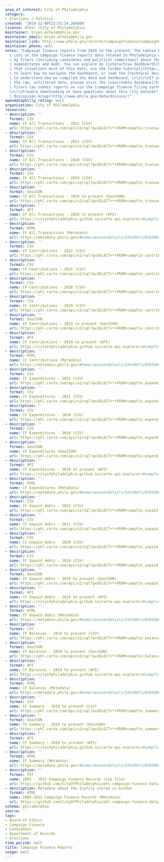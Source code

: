 ```yaml
---
area_of_interest: City of Philadelphia
category:
- Elections / Politics
created: '2014-12-08T22:51:34.264504'
license: Other (City of Philadelphia)
maintainer: bryan.mchale@phila.gov
maintainer_email: bryan.mchale@phila.gov
maintainer_link: http://www.phila.gov/records/campaignfinance/CampaignFinance.html
maintainer_phone: null
notes: "Campaign finance reports from 2019 to the present: The tables below show different\
  \ cuts of the campaign finance reports data related to Philadelphia elections provided\
  \ by filers (including candidates and political committees) about their contributions,\
  \ expenditures and debt. You can explore an [interactive dashboard](https://www.phila.gov/cf-dashboard)\
  \ that visualizes much of this data, use the [video tutorial](https://ethics.pub/CFvizdemo)\
  \ to learn how to navigate the dashboard, or read the [technical document](https://docs.google.com/document/d/1VzeY_HJOATS17pE4639OZq0fhrF7Jppps-Mc3dZhDqY/edit?usp=sharing)\
  \ to understand how we compiled the data and dashboard. \r\n\r\nIf you want to use\
  \ the raw, unfiltered data, please visit the [searchable database](https://apps.phila.gov/search/all).\
  \ Filers can submit reports on via the [campaign finance filing system](https://apps.phila.gov/auth).\r\
  \n\r\nTrouble downloading or have questions about this City dataset? Visit the [OpenDataPhilly\
  \ Discussion Group](http://www.phila.gov/data/discuss/)"
opendataphilly_rating: null
organization: City of Philadelphia
resources:
- description: ''
  format: CSV
  name: CF All Transactions - 2022 (CSV)
  url: https://phl.carto.com/api/v2/sql?q=SELECT+*+FROM+campfin_transactions+WHERE+report_year=2022&filename=campfin_transactions&format=csv&skipfields=cartodb_id
- description: ''
  format: CSV
  name: CF All Transactions - 2021 (CSV)
  url: https://phl.carto.com/api/v2/sql?q=SELECT+*+FROM+campfin_transactions+WHERE+report_year=2021&filename=campfin_transactions&format=csv&skipfields=cartodb_id
- description: ''
  format: CSV
  name: CF All Transactions - 2020 (CSV)
  url: https://phl.carto.com/api/v2/sql?q=SELECT+*+FROM+campfin_transactions+WHERE+report_year=2020&filename=campfin_transactions&format=csv&skipfields=cartodb_id
- description: ''
  format: CSV
  name: CF All Transactions - 2019 (CSV)
  url: https://phl.carto.com/api/v2/sql?q=SELECT+*+FROM+campfin_transactions+WHERE+report_year=2019&filename=campfin_transactions&format=csv&skipfields=cartodb_id
- description: ''
  format: GeoJSON
  name: CF All Transactions - 2019 to present (GeoJSON)
  url: https://phl.carto.com/api/v2/sql?q=SELECT+*+FROM+campfin_transactions&filename=campfin_transactions&format=geojson&skipfields=cartodb_id
- description: ''
  format: API
  name: CF All Transactions - 2019 to present (API)
  url: https://cityofphiladelphia.github.io/carto-api-explorer/#campfin_transactions
- description: ''
  format: HTML
  name: CF All Transactions (Metadata)
  url: https://metadata.phila.gov/#home/datasetdetails/5543867c20583086178c4f5f/representationdetails/56953da1bef6fe3a62c82303/
- description: ''
  format: CSV
  name: CF Contributions - 2022 (CSV)
  url: https://phl.carto.com/api/v2/sql?q=SELECT+*+FROM+campfin_contributions+WHERE+report_year=2022&filename=campfin_contributions&format=csv&skipfields=cartodb_id
- description: ''
  format: CSV
  name: CF Contributions - 2021 (CSV)
  url: https://phl.carto.com/api/v2/sql?q=SELECT+*+FROM+campfin_contributions+WHERE+report_year=2021&filename=campfin_contributions&format=csv&skipfields=cartodb_id
- description: ''
  format: CSV
  name: CF Contributions - 2020 (CSV)
  url: https://phl.carto.com/api/v2/sql?q=SELECT+*+FROM+campfin_contributions+WHERE+report_year=2020&filename=campfin_contributions&format=csv&skipfields=cartodb_id
- description: ''
  format: CSV
  name: CF Contributions - 2019 (CSV)
  url: https://phl.carto.com/api/v2/sql?q=SELECT+*+FROM+campfin_contributions+WHERE+report_year=2019&filename=campfin_contributions&format=csv&skipfields=cartodb_id
- description: ''
  format: GeoJSON
  name: CF Contributions - 2019 to present (GeoJSON)
  url: https://phl.carto.com/api/v2/sql?q=SELECT+*+FROM+campfin_contributions&filename=campfin_contributions&format=geojson&skipfields=cartodb_id
- description: ''
  format: API
  name: CF Contributions - 2019 to present (API)
  url: https://cityofphiladelphia.github.io/carto-api-explorer/#campfin_contributions
- description: ''
  format: HTML
  name: CF Contributions (Metadata)
  url: https://metadata.phila.gov/#home/datasetdetails/5543867c20583086178c4f5f/representationdetails/56953da1bef6fe3a62c82303/
- description: ''
  format: CSV
  name: CF Expenditures - 2022 (CSV)
  url: https://phl.carto.com/api/v2/sql?q=SELECT+*+FROM+campfin_expenditures+WHERE+report_year=2022&filename=campfin_expenditures&format=csv&skipfields=cartodb_id
- description: ''
  format: CSV
  name: CF Expenditures - 2021 (CSV)
  url: https://phl.carto.com/api/v2/sql?q=SELECT+*+FROM+campfin_expenditures+WHERE+report_year=2021&filename=campfin_expenditures&format=csv&skipfields=cartodb_id
- description: ''
  format: CSV
  name: CF Expenditures - 2020 (CSV)
  url: https://phl.carto.com/api/v2/sql?q=SELECT+*+FROM+campfin_expenditures+WHERE+report_year=2020&filename=campfin_expenditures&format=csv&skipfields=cartodb_id
- description: ''
  format: CSV
  name: CF Expenditures - 2019 (CSV)
  url: https://phl.carto.com/api/v2/sql?q=SELECT+*+FROM+campfin_expenditures+WHERE+report_year=2019&filename=campfin_expenditures&format=csv&skipfields=cartodb_id
- description: ''
  format: GeoJSON
  name: CF Expenditures (GeoJSON)
  url: https://phl.carto.com/api/v2/sql?q=SELECT+*+FROM+campfin_expenditures&filename=campfin_expenditures&format=geojson&skipfields=cartodb_id
- description: ''
  format: API
  name: CF Expenditures - 2019 to present (API)
  url: https://cityofphiladelphia.github.io/carto-api-explorer/#campfin_expenditures
- description: ''
  format: HTML
  name: CF Expenditures (Metadata)
  url: https://metadata.phila.gov/#home/datasetdetails/5543867c20583086178c4f5f/representationdetails/63d19442db0c200012bf20c8/
- description: ''
  format: CSV
  name: CF Unpaid debts - 2022 (CSV)
  url: https://phl.carto.com/api/v2/sql?q=SELECT+*+FROM+campfin_unpaid_debts+WHERE+report_year=2022&filename=campfin_unpaid_debts&format=csv&skipfields=cartodb_id
- description: ''
  format: CSV
  name: CF Unpaid debts - 2021 (CSV)
  url: https://phl.carto.com/api/v2/sql?q=SELECT+*+FROM+campfin_unpaid_debts+WHERE+report_year=2021&filename=campfin_unpaid_debts&format=csv&skipfields=cartodb_id
- description: ''
  format: CSV
  name: CF Unpaid debts - 2020 (CSV)
  url: https://phl.carto.com/api/v2/sql?q=SELECT+*+FROM+campfin_unpaid_debts+WHERE+report_year=2020&filename=campfin_unpaid_debts&format=csv&skipfields=cartodb_id
- description: ''
  format: CSV
  name: CF Unpaid debts - 2019 (CSV)
  url: https://phl.carto.com/api/v2/sql?q=SELECT+*+FROM+campfin_unpaid_debts+WHERE+report_year=2019&filename=campfin_unpaid_debts&format=csv&skipfields=cartodb_id
- description: ''
  format: GeoJSON
  name: CF Unpaid debts - 2019 to present (GeoJSON)
  url: https://phl.carto.com/api/v2/sql?q=SELECT+*+FROM+campfin_unpaid_debts&filename=campfin_unpaid_debts&format=geojson&skipfields=cartodb_id
- description: ''
  format: API
  name: CF Unpaid debts - 2019 to present (API)
  url: https://cityofphiladelphia.github.io/carto-api-explorer/#campfin_unpaid_debts
- description: ''
  format: HTML
  name: CF Unpaid debts (Metadata)
  url: https://metadata.phila.gov/#home/datasetdetails/5543867c20583086178c4f5f/representationdetails/63d19496db0c200012bf21b4/
- description: ''
  format: CSV
  name: CF Balances - 2019 to present (CSV)
  url: https://phl.carto.com/api/v2/sql?q=SELECT+*+FROM+campfin_balances&filename=campfin_balances&format=csv&skipfields=cartodb_id
- description: ''
  format: GeoJSON
  name: CF Balances - 2019 to present (GeoJSON)
  url: https://phl.carto.com/api/v2/sql?q=SELECT+*+FROM+campfin_balances&filename=campfin_balances&format=geojson&skipfields=cartodb_id
- description: ''
  format: API
  name: CF Balances - 2019 to present (API)
  url: https://cityofphiladelphia.github.io/carto-api-explorer/#campfin_balances
- description: ''
  format: HTML
  name: CF Balances (Metadata)
  url: https://metadata.phila.gov/#home/datasetdetails/5543867c20583086178c4f5f/representationdetails/63d194ff468df60012a1ac3c/
- description: ''
  format: CSV
  name: CF Summary - 2019 to present (CSV)
  url: https://phl.carto.com/api/v2/sql?q=SELECT+*+FROM+campfin_summary&filename=campfin_summary&format=csv&skipfields=cartodb_id
- description: ''
  format: GeoJSON
  name: CF Summary - 2019 to present (GeoJSON)
  url: https://phl.carto.com/api/v2/sql?q=SELECT+*+FROM+campfin_summary&filename=campfin_summary&format=geojson&skipfields=cartodb_id
- description: ''
  format: API
  name: CF Summary - 2019 to present (API)
  url: https://cityofphiladelphia.github.io/carto-api-explorer/#campfin_summary
- description: ''
  format: HTML
  name: CF Summary (Metadata)
  url: https://metadata.phila.gov/#home/datasetdetails/5543867c20583086178c4f5f/representationdetails/63d19d8a57a407001247959b/
- description: ''
  format: TXT
  name: 2005 - 2012 Campaign Finance Records (zip file)
  url: https://github.com/CityOfPhiladelphia/phl-campaign-finance-data/blob/master/data.zip
- description: Metadata about the Zipfile stored in GitHub
  format: HTML
  name: 2005-2012 Campaign Finance Records (Metadata)
  url: https://github.com/CityOfPhiladelphia/phl-campaign-finance-data/blob/master/README.md
schema: philadelphia
source: ''
tags:
- Board of Ethics
- Campaign Finance
- Candidates
- Department of Records
- Elections
time_period: null
title: Campaign Finance Reports
usage: null
---
```

